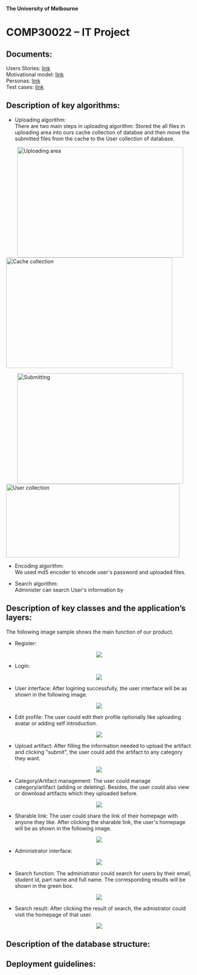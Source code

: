 **The University of Melbourne**
# COMP30022 – IT Project



## Documents:

Users Stories: [link](docs/UserStory.pdf)  
Motivational model: [link](docs/MotivationalModel.pdf)  
Personas: [link](docs/UseCases.pdf)  
Test cases: [link](tests/TestCases.pdf)  

## Description of key algorithms:

- Uploading algorithm:  
  There are two main steps in uploading algorithm: Stored the all files in uploading area into ours cache collection of databse and then move the submitted files from the cache to the User collection of database.
  
<p>
  <image src="image/cache.png" width="450" height="300" hspace="30" alt="Uploading area">
  <image src="image/cacheCollection.jpg" width="450" height="300" alt="Cache collection">
<p>                                                                                        

<p>
  <image src="image/submit.png" width="450" height="300" hspace="30" alt="Submitting">
  <image src="image/userSubmitted.png" width="470" height="200" alt="User collection">
<p> 

- Encoding algorithm:  
  We used md5 encoder to encode user's password and uploaded files. 

    
- Search algorithm:  
  Administer can search User's information by 

## Description of key classes and the application’s layers:

The following image sample shows the main function of our product.

- Register: 
<p align="center">
  <image src="image/register.png">
<p>


- Login: 
<p align="center">
  <image src="image/log in.png">
<p>
  
  
- User interface:
  After logining successfully, the user interface will be as shown in the following image. 
<p align="center">
  <image src="image/user interface.png">
<p>
  
  
- Edit profile:
  The user could edit their profile optionally like uploading avatar or adding self introduction. 
<p align="center">
  <image src="image/Upload avatar.png">
<p>  

- Upload artifact:
  After filling the information needed to upload the artifact and clicking "submit", the user could add the artifact to any category they want.
<p align="center">
  <image src="image/upload artifact.png">
<p>  
  
- Category/Artifact management:
  The user could manage category/artifact (adding or deleting). Besides, the user could also view or download artifacts which they uploaded before.
<p align="center">
  <image src="image/regulate category.png">
<p> 
  
- Sharable link:
  The user could share the link of their homepage with anyone they like. After clicking the sharable link, the user's homepage will be as shown in the following image.
<p align="center">
  <image src="image/sharable link.png">
<p> 

- Administrator interface:
<p align="center">
  <image src="image/administrator interface.png">
<p> 
  
- Search function:
  The administrator could search for users by their email, student id, part name and full name. The corresponding results will be shown in the green box.
<p align="center">
  <image src="image/search function.png">
<p>
 
- Search result:
  After clicking the result of search, the admistrator could visit the homepage of that user.
<p align="center">
  <image src="image/search Result.png">
<p>
  




## Description of the database structure:




## Deployment guidelines:


